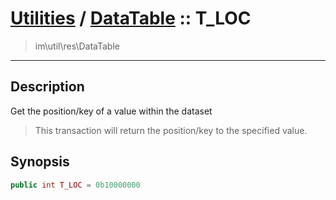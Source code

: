 # [Utilities](util.md) / [DataTable](util-DataTable.md) :: T_LOC
 > im\util\res\DataTable
____

## Description
Get the position/key of a value within the dataset

 > This transaction will return the position/key to the specified value.  

## Synopsis
```php
public int T_LOC = 0b10000000
```

